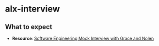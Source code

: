 # alx-interview

## What to expect

- **Resource**: [Software Engineering Mock Interview with Grace and Nolen](https://www.youtube.com/watch?v=V8DGdPkBBxg)
